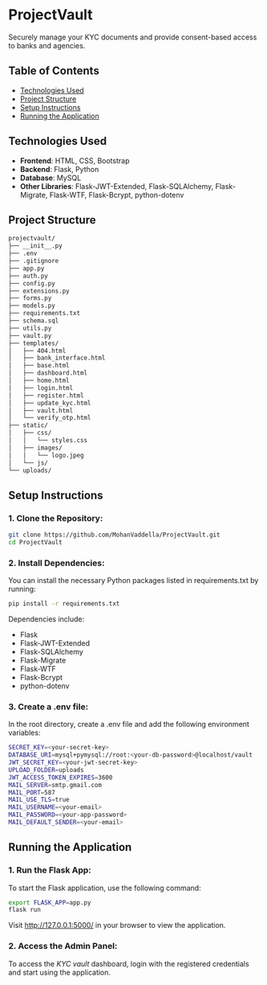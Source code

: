 # ProjectVault

  Securely manage your KYC documents and provide consent-based access to banks and agencies.

## Table of Contents

- [Technologies Used](#technologies-used)
- [Project Structure](#project-structure)
- [Setup Instructions](#setup-instructions)
- [Running the Application](#running-the-application)

## Technologies Used

- **Frontend**: HTML, CSS, Bootstrap
- **Backend**: Flask, Python
- **Database**: MySQL
- **Other Libraries**: Flask-JWT-Extended, Flask-SQLAlchemy, Flask-Migrate, Flask-WTF, Flask-Bcrypt, python-dotenv

## Project Structure

```bash
projectvault/
├── __init__.py
├── .env
├── .gitignore
├── app.py
├── auth.py
├── config.py
├── extensions.py
├── forms.py
├── models.py
├── requirements.txt
├── schema.sql
├── utils.py
├── vault.py
├── templates/
│   ├── 404.html
│   ├── bank_interface.html
│   ├── base.html
│   ├── dashboard.html
│   ├── home.html
│   ├── login.html
│   ├── register.html
│   ├── update_kyc.html
│   ├── vault.html
│   └── verify_otp.html
├── static/
│   ├── css/
│   │   └── styles.css
│   ├── images/
│   │   └── logo.jpeg
│   └── js/
└── uploads/
```

## Setup Instructions

### 1. Clone the Repository:

  ```bash
  git clone https://github.com/MohanVaddella/ProjectVault.git
  cd ProjectVault
  ```
### 2. Install Dependencies:

  You can install the necessary Python packages listed in requirements.txt by running:

  ```bash
  pip install -r requirements.txt
  ```

  Dependencies include:

  - Flask
  - Flask-JWT-Extended
  - Flask-SQLAlchemy
  - Flask-Migrate
  - Flask-WTF
  - Flask-Bcrypt
  - python-dotenv

### 3. Create a .env file:

  In the root directory, create a .env file and add the following environment variables:

  ```bash
  SECRET_KEY=<your-secret-key>
  DATABASE_URI=mysql+pymysql://root:<your-db-password>@localhost/vault
  JWT_SECRET_KEY=<your-jwt-secret-key>
  UPLOAD_FOLDER=uploads
  JWT_ACCESS_TOKEN_EXPIRES=3600
  MAIL_SERVER=smtp.gmail.com
  MAIL_PORT=587
  MAIL_USE_TLS=true
  MAIL_USERNAME=<your-email>
  MAIL_PASSWORD=<your-app-password>
  MAIL_DEFAULT_SENDER=<your-email>
  ```

## Running the Application

### 1. Run the Flask App:
  To start the Flask application, use the following command:

  ```bash
  export FLASK_APP=app.py
  flask run
  ```

  Visit http://127.0.0.1:5000/ in your browser to view the application.

### 2. Access the Admin Panel:

To access the *KYC vault* dashboard, login with the registered credentials and start using the application.


  
